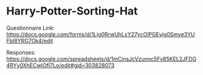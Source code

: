 # Harry-Potter-Sorting-Hat

Questionnaire Link:
https://docs.google.com/forms/d/1Ljg0RrwUhLxY27ycOlPGEyig0Smye3YUFbI8YRG7Ok4/edit

Responses:
https://docs.google.com/spreadsheets/d/1mCinsJcVzunnc5Fv85KEL2JFDG4RYy0XhECwIOfI7Lo/edit#gid=303828073
